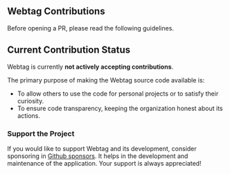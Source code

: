 ## Webtag Contributions

Before opening a PR, please read the following guidelines.

## Current Contribution Status

Webtag is currently **not actively accepting contributions**.

The primary purpose of making the Webtag source code available is:

- To allow others to use the code for personal projects or to satisfy their curiosity.
- To ensure code transparency, keeping the organization honest about its actions.

### Support the Project

If you would like to support Webtag and its development, consider sponsoring in [Github sponsors](https://github.com/sponsors/vasanthv). It helps in the development and maintenance of the application. Your support is always appreciated!

